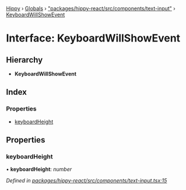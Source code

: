 [Hippy](../README.md) › [Globals](../globals.md) › ["packages/hippy-react/src/components/text-input"](../modules/_packages_hippy_react_src_components_text_input_.md) › [KeyboardWillShowEvent](_packages_hippy_react_src_components_text_input_.keyboardwillshowevent.md)

# Interface: KeyboardWillShowEvent

## Hierarchy

* **KeyboardWillShowEvent**

## Index

### Properties

* [keyboardHeight](_packages_hippy_react_src_components_text_input_.keyboardwillshowevent.md#keyboardheight)

## Properties

###  keyboardHeight

• **keyboardHeight**: *number*

*Defined in [packages/hippy-react/src/components/text-input.tsx:15](https://github.com/jeromehan/Hippy/blob/6216275/packages/hippy-react/src/components/text-input.tsx#L15)*

